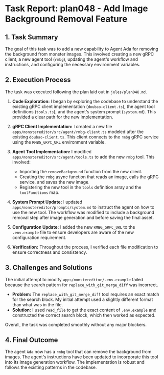 # Task Report: plan048 - Add Image Background Removal Feature

## 1. Task Summary

The goal of this task was to add a new capability to Agent Ada for removing the background from monster images. This involved creating a new gRPC client, a new agent tool (`rmbg`), updating the agent's workflow and instructions, and configuring the necessary environment variables.

## 2. Execution Process

The task was executed following the plan laid out in `jules/plan048.md`.

1.  **Code Exploration:** I began by exploring the codebase to understand the existing gRPC client implementation (`doubao-client.ts`), the agent tool definitions (`tools.ts`), and the agent's system prompt (`system.md`). This provided a clear path for the new implementation.

2.  **gRPC Client Implementation:** I created a new file `apps/monstereditor/src/agent/rmbg-client.ts` modeled after the existing `doubao-client.ts`. This client connects to the `rmbg` gRPC service using the `RMBG_GRPC_URL` environment variable.

3.  **Agent Tool Implementation:** I modified `apps/monstereditor/src/agent/tools.ts` to add the new `rmbg` tool. This involved:
    *   Importing the `removeBackground` function from the new client.
    *   Creating the `rmbg` async function that reads an image, calls the gRPC service, and saves the new image.
    *   Registering the new tool in the `tools` definition array and the `toolFunctions` map.

4.  **System Prompt Update:** I updated `apps/monstereditor/prompts/system.md` to instruct the agent on how to use the new tool. The workflow was modified to include a background removal step after image generation and before saving the final asset.

5.  **Configuration Update:** I added the new `RMBG_GRPC_URL` to the `.env.example` file to ensure developers are aware of the new configuration requirement.

6.  **Verification:** Throughout the process, I verified each file modification to ensure correctness and consistency.

## 3. Challenges and Solutions

The initial attempt to modify `apps/monstereditor/.env.example` failed because the search pattern for `replace_with_git_merge_diff` was incorrect.

*   **Problem:** The `replace_with_git_merge_diff` tool requires an exact match for the search block. My initial attempt used a slightly different format than what was in the file.
*   **Solution:** I used `read_file` to get the exact content of `.env.example` and constructed the correct search block, which then worked as expected.

Overall, the task was completed smoothly without any major blockers.

## 4. Final Outcome

The agent `Ada` now has a `rmbg` tool that can remove the background from images. The agent's instructions have been updated to incorporate this tool into its image generation workflow. The implementation is robust and follows the existing patterns in the codebase.
